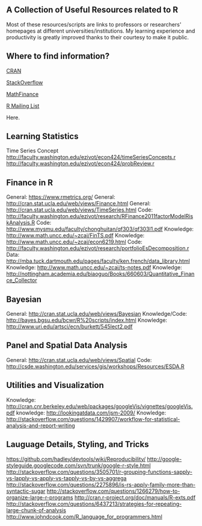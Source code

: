 A Collection of Useful Resources related to R
---------------------------------------------

Most of these resources/scripts are links to professors or researchers' homepages at different universities/institutions. My learning experience and productivity is greatly improved thanks to their courtesy to make it public.


## Where to find information?
[CRAN](http://cran.r-project.org/)

[StackOverflow](http://stackoverflow.com/questions/tagged/r)

[MathFinance](http://www.mathfinance.cn/)

[R Mailing List](http://tolstoy.newcastle.edu.au/R/)

Here. 

## Learning Statistics
Time Series Concept
http://faculty.washington.edu/ezivot/econ424/timeSeriesConcepts.r
http://faculty.washington.edu/ezivot/econ424/probReview.r

## Finance in R
General: https://www.rmetrics.org/
General: http://cran.stat.ucla.edu/web/views/Finance.html
General: http://cran.stat.ucla.edu/web/views/TimeSeries.html
Code: http://faculty.washington.edu/ezivot/research/RFinance2011factorModelRiskAnalysis.R
Code: http://www.mysmu.edu/faculty/chonghuitan/qf303/qf303l1.pdf
Knowledge: http://www.math.uncc.edu/~zcai/FinTS.pdf
Knowledge: http://www.math.uncc.edu/~zcai/econ6219.html
Code: http://faculty.washington.edu/ezivot/research/portfolioEsDecomposition.r
Data: http://mba.tuck.dartmouth.edu/pages/faculty/ken.french/data_library.html
Knowledge: http://www.math.uncc.edu/~zcai/ts-notes.pdf
Knowledge: http://nottingham.academia.edu/biaoguo/Books/660603/Quantitative_Finance_Collector

## Bayesian 
General: http://cran.stat.ucla.edu/web/views/Bayesian
Knowledge/Code: http://bayes.bgsu.edu/bcwr/R%20scripts/index.html
Knowledge: http://www.uri.edu/artsci/ecn/burkett/545lect2.pdf

## Panel and Spatial Data Analysis
General: http://cran.stat.ucla.edu/web/views/Spatial
Code: http://csde.washington.edu/services/gis/workshops/Resources/ESDA.R

## Utilities and Visualization 
Knowledge: http://cran.cnr.berkeley.edu/web/packages/googleVis/vignettes/googleVis.pdf
knowledge: http://lookingatdata.com/jsm-2009/
Knowledge: http://stackoverflow.com/questions/1429907/workflow-for-statistical-analysis-and-report-writing

## Lauguage Details, Styling, and Tricks
https://github.com/hadley/devtools/wiki/Reproducibility/
http://google-styleguide.googlecode.com/svn/trunk/google-r-style.html
http://stackoverflow.com/questions/3505701/r-grouping-functions-sapply-vs-lapply-vs-apply-vs-tapply-vs-by-vs-aggrega
http://stackoverflow.com/questions/2275896/is-rs-apply-family-more-than-syntactic-sugar
http://stackoverflow.com/questions/1266279/how-to-organize-large-r-programs
http://cran.r-project.org/doc/manuals/R-exts.pdf
http://stackoverflow.com/questions/6437213/strategies-for-repeating-large-chunk-of-analysis
http://www.johndcook.com/R_language_for_programmers.html

